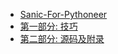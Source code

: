 +   [Sanic-For-Pythoneer](README.md)
+   [第一部分: 技巧](sanic-engi_1.md)
+   [第二部分: 源码及附录](sanic-engi_2.md)